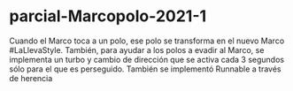 # parcial-Marcopolo-2021-1
Cuando el Marco toca a un polo, ese polo se transforma en el nuevo Marco #LaLlevaStyle.
También, para ayudar a los polos a evadir al Marco, se implementa un turbo y cambio de dirección que se activa cada 3 segundos sólo para el que es perseguido.
También se implementó Runnable a través de herencia
